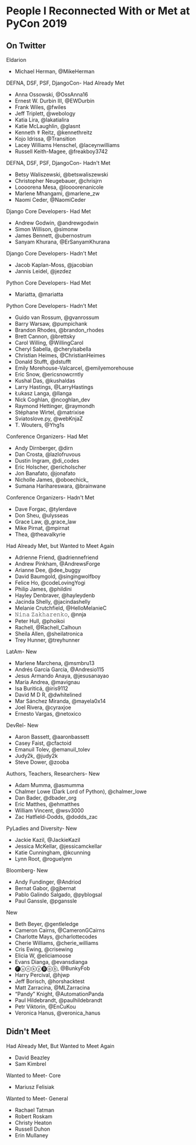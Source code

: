 # People I Reconnected With or Met at PyCon 2019

## On Twitter

Eldarion
* Michael Herman, @MikeHerman

DEFNA, DSF, PSF, DjangoCon- Had Already Met
* Anna Ossowski, @OssAnna16
* Ernest W. Durbin III, @EWDurbin	
* Frank Wiles, @fwiles
* Jeff Triplett, @webology
* Katia Lira, @lakatialira
* Katie McLaughlin, @glasnt
* Kenneth ☤ Reitz, @kennethreitz
* Kojo Idrissa, @Transition
* Lacey Williams Henschel, @laceynwilliams
* Russell Keith-Magee, @freakboy3742

DEFNA, DSF, PSF, DjangoCon- Hadn't Met
* Betsy Waliszewski, @betswaliszewski
* Christopher Neugebauer, @chrisjrn
* Loooorena Mesa, @loooorenanicole
* Marlene Mhangami, @marlene_zw
* Naomi Ceder, @NaomiCeder

Django Core Developers- Had Met
* Andrew Godwin, @andrewgodwin
* Simon Willison, @simonw
* James Bennett, @ubernostrum
* Sanyam Khurana, @ErSanyamKhurana

Django Core Developers- Hadn't Met
* Jacob Kaplan-Moss, @jacobian
* Jannis Leidel, @jezdez

Python Core Developers- Had Met
* Mariatta, @mariatta

Python Core Developers- Hadn't Met
* Guido van Rossum, @gvanrossum
* Barry Warsaw, @pumpichank
* Brandon Rhodes, @brandon_rhodes
* Brett Cannon, @brettsky
* Carol Willing, @WillingCarol
* Cheryl Sabella, @cherylsabella
* Christian Heimes, @ChristianHeimes
* Donald Stufft, @dstufft
* Emily Morehouse-Valcarcel, @emilyemorehouse
* Eric Snow, @ericsnowcrntly
* Kushal Das, @kushaldas
* Larry Hastings, @LarryHastings
* Łukasz Langa, @llanga
* Nick Coghlan, @ncoghlan_dev
* Raymond Hettinger, @raymondh
* Stéphane Wirtel, @matrixise
* Sviatoslove.py, @webKnjaZ
* T. Wouters, @Yhg1s

Conference Organizers- Had Met
* Andy Dirnberger, @dirn
* Dan Crosta, @lazlofruvous
* Dustin Ingram, @di_codes
* Eric Holscher, @ericholscher
* Jon Banafato, @jonafato
* Nicholle James, @oboechick_
* Sumana Harihareswara, @brainwane

Conference Organizers- Hadn't Met
* Dave Forgac, @tylerdave
* Don Sheu, @ulysseas
* Grace Law, @_grace_law
* Mike Pirnat, @mpirnat
* Thea, @theavalkyrie

Had Already Met, but Wanted to Meet Again
* Adrienne Friend, @adriennefriend
* Andrew Pinkham, @AndrewsForge
* Arianne Dee, @dee_buggy
* David Baumgold, @singingwolfboy
* Felice Ho, @codeLovingYogi
* Philip James, @phildini
* Hayley Denbraver, @hayleydenb
* Jacinda Shelly, @jacindashelly
* Melanie Crutchfield, @HelloMelanieC
* 𝙽𝚒𝚗𝚊 𝚉𝚊𝚔𝚑𝚊𝚛𝚎𝚗𝚔𝚘, @nnja
* Peter Hull, @phoikoi
* Rachell, @Rachell_Calhoun
* Sheila Allen, @sheilatronica
* Trey Hunner, @treyhunner

LatAm- New 
* Marlene Marchena, @msmbru13
* Andrés García García, @Andresio115
* Jesus Armando Anaya, @jesusanayao
* María Andrea, @mavignau
* Isa Buriticá, @iris9112
* David M D R, @dwhitelined
* Mar Sánchez Miranda, @mayela0x14
* Joel Rivera, @cyraxjoe
* Ernesto Vargas, @netoxico

DevRel- New
* Aaron Bassett, @aaronbassett
* Casey Faist, @cfactoid
* Emanuil Tolev, @emanuil_tolev
* Judy2k, @judy2k
* Steve Dower, @zooba

Authors, Teachers, Researchers- New
* Adam Mumma, @asmumma
* Chalmer Lowe (Dark Lord of Python), @chalmer_lowe
* Dan Bader, @dbader_org
* Eric Matthes, @ehmatthes
* William Vincent, @wsv3000
* Zac Hatfield-Dodds, @dodds_zac

PyLadies and Diversity- New
* Jackie Kazil, @JackieKazil
* Jessica McKellar, @jessicamckellar
* Katie Cunningham, @kcunning
* Lynn Root, @roguelynn

Bloomberg- New
* Andy Fundinger, @Andriod
* Bernat Gabor, @gjbernat
* Pablo Galindo Salgado, @pyblogsal
* Paul Ganssle, @pganssle

New
* Beth Beyer, @gentleledge
* Cameron Cairns, @CameronGCairns
* Charlotte Mays, @charlottecodes
* Cherie Williams, @cherie_williams
* Cris Ewing, @crisewing
* Elicia W, @eliciamoose
* Evans Dianga, @evansdianga
* 🅕ⓤⓝⓚⓨ🅑ⓞⓑ, @BunkyFob
* Harry Percival, @hjwp
* Jeff Borisch, @horshacktest
* Matt Zarracina, @MLZarracina
* “Pandy” Knight, @AutomationPanda
* Paul Hildebrandt, @paulhildebrandt
* Petr Viktorin, @EnCuKou
* Veronica Hanus, @veronica_hanus

## Didn't Meet

Had Already Met, But Wanted to Meet Again
* David Beazley
* Sam Kimbrel

Wanted to Meet- Core
* Mariusz Felisiak

Wanted to Meet- General
* Rachael Tatman
* Robert Roskam
* Christy Heaton
* Russell Duhon
* Erin Mullaney
